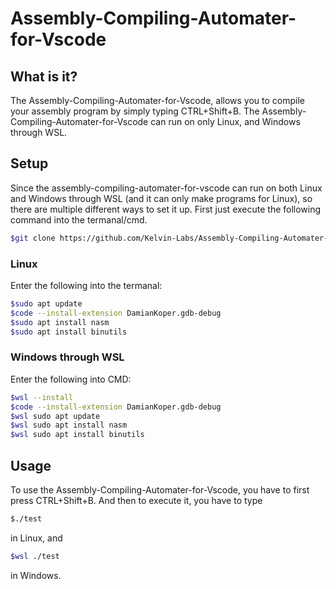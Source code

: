 # Assembly-Compiling-Automater-for-Vscode

## What is it?

The Assembly-Compiling-Automater-for-Vscode, allows you to compile your assembly program by simply typing CTRL+Shift+B.
The Assembly-Compiling-Automater-for-Vscode can run on only Linux, and Windows through WSL.

## Setup

Since the assembly-compiling-automater-for-vscode can run on both Linux and Windows through WSL (and it can only make programs for Linux), so there are multiple different ways to set it up. First just execute the following command into the termanal/cmd.

```sh
$git clone https://github.com/Kelvin-Labs/Assembly-Compiling-Automater-for-Vscode.git
```

### Linux

Enter the following into the termanal:

```sh
$sudo apt update
$code --install-extension DamianKoper.gdb-debug
$sudo apt install nasm
$sudo apt install binutils
```

### Windows through WSL

Enter the following into CMD:

```sh
$wsl --install
$code --install-extension DamianKoper.gdb-debug
$wsl sudo apt update
$wsl sudo apt install nasm
$wsl sudo apt install binutils
```

## Usage

To use the Assembly-Compiling-Automater-for-Vscode, you have to first press CTRL+Shift+B.
And then to execute it, you have to type

```sh
$./test
```

in Linux, and

```sh
$wsl ./test
```

in Windows.
